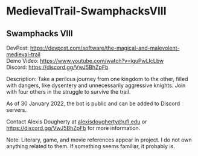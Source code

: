 # MedievalTrail-SwamphacksVIII
## Swamphacks VIII

DevPost: https://devpost.com/software/the-magical-and-malevolent-medieval-trail <br>
Demo Video: https://www.youtube.com/watch?v=lguPwLlcLbw <br>
Discord: https://discord.gg/VwJ5BhZpFb

Description: Take a perilous journey from one kingdom to the other, filled with dangers, like dysentery and unnecessarily aggressive knights. Join with four others in the struggle to survive the trail.

As of 30 January 2022, the bot is public and can be added to Discord servers.

Contact Alexis Dougherty at alexisdougherty@ufl.edu or https://discord.gg/VwJ5BhZpFb for more information.


Note: Literary, game, and movie references appear in project. I do not own anything related to them. If something seems familiar, it probably is. 
